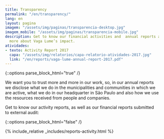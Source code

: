 ```yaml
---
title: Transparency
permalink: "/en/transparency/"
lang: en
layout: pagina
imagem: "/assets/img/paginas/transparencia-desktop.jpg"
imagem_mobile: "/assets/img/paginas/transparencia-mobile.jpg"
description: Get to know our financial activities and  annual reports and find out
  more about Vaga Lume’s impact.
atividades:
- texto: Activity Report 2017
  capa: "/assets/img/relatorios/capa-relatorio-atividades-2017.jpg"
  link: "/en/reports/vaga-lume-annual-report-2017.pdf"
---
```


{::options parse_block_html="true" /}

<div class="container">
  We want you to trust more and more in our work, so, in our annual reports we disclose what we do in the municipalities and communities in which we are active, what we do in our headquarter in São Paulo and also how we use the resources received from people and companies.

  Get to know our activity reports, as well as our financial reports submitted to external audit:
</div>

{::options parse_block_html="false" /}

{% include_relative _includes/reports-activity.html %}
